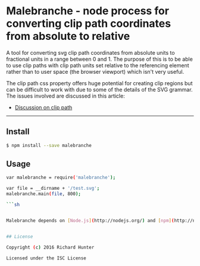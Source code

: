 # Malebranche - node process for converting clip path coordinates from absolute to relative

A tool for converting svg clip path coordinates from absolute units to fractional units in a range between 0 and 1.
The purpose of this is to be able to use clip paths with clip path units set relative to the referencing element rather
than to user space (the browser viewport) which isn't very useful.

The clip path css property offers huge potential for creating clip regions but can be difficult to work with
due to some of the details of the SVG grammar. The issues involved are discussed in this article:
* [Discussion on clip path](http://blog.richardhunter.co.uk/index.php/7)

---

## Install

```sh
$ npm install --save malebranche
```
##  Usage

```sh
var malebranche = require('malebranche');

var file = __dirname + '/test.svg';
malebranche.main(file, 800);

```sh


Malebranche depends on [Node.js](http://nodejs.org/) and [npm](http://npmjs.org/).


## License

Copyright (c) 2016 Richard Hunter

Licensed under the ISC License
